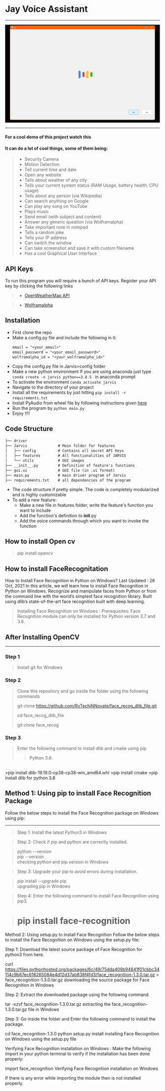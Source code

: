 # Jay Voice Assistant
---

![example Image](/image.png)

---


#### For a cool demo of this project watch this 

#### It can do a lot of cool things, some of them being:  
>  
>- Security Camera
>- Motion Detection 
>- Tell current time and date
>- Open any website
>- Tells about weather of any city
>- Tells your current system status (RAM Usage, battery health, CPU usage)
>- Tells about any person (via Wikipedia)
>- Can search anything on Google 
>- Can play any song on YouTube
>- Plays music
>- Send email (with subject and content)
>- Answer any generic question (via Wolframalpha)
>- Take important note in notepad
>- Tells a random joke
>- Tells your IP address
>- Can switch the window
>- Can take screenshot and save it with custom filename
>- Has a cool Graphical User Interface

## API Keys
To run this program you will require a bunch of API keys. Register your API key by clicking the following links

>- [OpenWeatherMap API](https://openweathermap.org/api)
  
  
>- [Wolframalpha](https://www.wolframalpha.com/)
  
## Installation

- First clone the repo
- Make a config.py file and include the following in it:
    ```weather_api_key = "<your_api_key>"
    email = "<your_email>"
    email_password = "<your_email_password>"
    wolframalpha_id = "<your_wolframalpha_id>"
- Copy the config.py file in Jarvis>config folder
- Make a new python environment
    If you are using anaconda just type ```conda create -n jarvis python==3.8.5 ``` in anaconda prompt
- To activate the environment ``` conda activate jarvis ```
- Navigate to the directory of your project
- Install all the requirements by just hitting ``` pip install -r requirements.txt ```
- Install PyAudio from wheel file by following instructions given [here](https://stackoverflow.com/a/55630212)
- Run the program by ``` python main.py ```
- Enjoy !!!!

## Code Structure


    ├── driver
    ├── Jarvis              # Main folder for features 
    │   ├── config          # Contains all secret API Keys
    │   ├── features        # All functionalities of JARVIS 
    │   └── utils           # GUI images
    ├── __init__.py         # Definition of feature's functions
    ├── gui.ui              # GUI file (in .ui format)
    ├── main.py             # main driver program of Jarvis
    ├── requirements.txt    # all dependencies of the program

- The code structure if pretty simple. The code is completely modularized and is highly customizable
- To add a new feature:
  -  Make a new file in features folder, write the feature's function you want to include
  - Add the function's definition to __init__.py
  - Add the voice commands through which you want to invoke the function

## How to install Open cv
>pip install opencv
## How to install FaceRecognitation

How to Install Face Recognition in Python on Windows?
Last Updated : 26 Oct, 2021
In this article, we will learn how to install Face Recognition in Python on Windows. Recognize and manipulate faces from Python or from the command line with the world’s simplest face recognition library. Built using dlib’s state-of-the-art face recognition built with deep learning.

>Installing Face Recognition on Windows :
Prerequisites:
Face Recognition module can only be installed for Python version 3.7 and 3.8.  
## After Installing OpenCV
___

### Step 1
> Install git for Windows

### Step 2
> Clone this repository and go inside the folder using the following commands
>
 >git clone https://github.com/RvTechiNNovate/face_recog_dlib_file.git   
>
 >cd face_recog_dlib_file
 >
 >git clone face_recog

### Step 3
> Enter the following command to install dlib and cmake using pip
>
>>Python 3.8:  
<br/>
>pip install dlib-19.19.0-cp38-cp38-win_amd64.whl  
>pip install cmake  
>pip install dlib for python 3.8  

## Method 1: Using pip to install Face Recognition Package
Follow the below steps to install the Face Recognition package on Windows using pip:

---  
>Step 1: Install the latest Python3 in Windows 

>Step 2: Check if pip and python are correctly installed.

>python --version  
pip --version  
checking python and pip version in Windows   

>Step 3: Upgrade your pip to avoid errors during installation.

>pip install --upgrade pip  
upgrading pip in Windows 

>Step 4: Enter the following command to install Face Recognition using pip3.

># pip install face-recognition


Method 2: Using setup.py to install Face Recognition 
Follow the below steps to install the Face Recognition on Windows using the setup.py file:

Step 1: Download the latest source package of Face Recognition for python3 from here.

curl https://files.pythonhosted.org/packages/6c/49/75dda409b94841f01cbbc34114c9b67ec618265084e4d12d37ab838f4fd3/face_recognition-1.3.0.tar.gz > face_recognition-1.3.0.tar.gz
downloading the source package for Face Recognition in Windows 

Step 2: Extract the downloaded package using the following command.

tar -xzvf face_recognition-1.3.0.tar.gz
extracting the face_recognition-1.3.0.tar.gz file in Windows 

Step 3: Go inside the folder and Enter the following command to install the package.

cd face_recognition-1.3.0
python setup.py install
installing Face Recognition on Windows using the setup.py file

Verifying Face Recognition installation on Windows :
Make the following import in your python terminal to verify if the installation has been done properly:

import face_recognition
Verifying Face Recognition installation on Windows 

If there is any error while importing the module then is not installed properly.